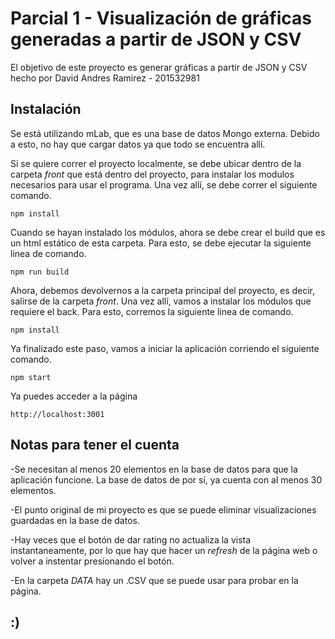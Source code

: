 # Parcial 1 - Visualización de gráficas generadas a partir de JSON y CSV

El objetivo de este proyecto es generar gráficas a partir de JSON y CSV hecho por David Andres Ramirez - 201532981

## Instalación

Se está utilizando mLab, que es una base de datos Mongo externa. Debido a esto, no hay que cargar datos ya que todo se encuentra allí.

Si se quiere correr el proyecto localmente, se debe ubicar dentro de la carpeta *front* que está dentro del proyecto, para instalar los modulos necesarios para usar el programa. Una vez allí, se debe correr el siguiente comando. 

`
npm install
`

Cuando se hayan instalado los módulos, ahora se debe crear el build que es un html estático de esta carpeta. Para esto, se debe ejecutar la siguiente linea de comando.

`
npm run build
`

Ahora, debemos devolvernos a la carpeta principal del proyecto, es decir, salirse de la carpeta *front*. Una vez allí, vamos a instalar los módulos que requiere el back. Para esto, corremos la siguiente linea de comando.

`
npm install
`

Ya finalizado este paso, vamos a iniciar la aplicación corriendo el siguiente comando.

`
npm start
`

Ya puedes acceder a la página 

`
http://localhost:3001
`

## Notas para tener el cuenta

-Se necesitan al menos 20 elementos en la base de datos para que la aplicación funcione. La base de datos de por sí, ya cuenta con al menos 30 elementos.

-El punto original de mi proyecto es que se puede eliminar visualizaciones guardadas en la base de datos.

-Hay veces que el botón de dar rating no actualiza la vista instantaneamente, por lo que hay que hacer un *refresh* de la página web o volver a instentar presionando el botón.

-En la carpeta *DATA* hay un .CSV que se puede usar para probar en la página.

## :)
